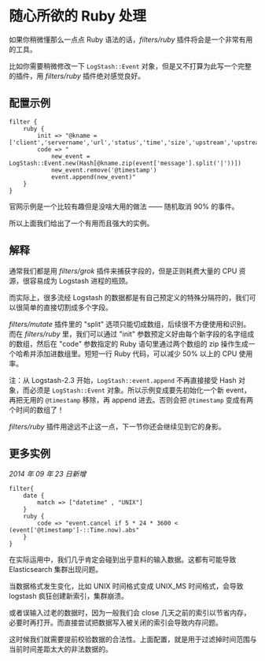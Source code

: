 # 随心所欲的 Ruby 处理

如果你稍微懂那么一点点 Ruby 语法的话，*filters/ruby* 插件将会是一个非常有用的工具。

比如你需要稍微修改一下 `LogStash::Event` 对象，但是又不打算为此写一个完整的插件，用 *filters/ruby* 插件绝对感觉良好。

## 配置示例

```
filter {
    ruby {
        init => "@kname = ['client','servername','url','status','time','size','upstream','upstreamstatus','upstreamtime','referer','xff','useragent']"
        code => "
            new_event = LogStash::Event.new(Hash[@kname.zip(event['message'].split('|'))])
            new_event.remove('@timestamp')
            event.append(new_event)"
    }
}
```

官网示例是一个比较有趣但是没啥大用的做法 —— 随机取消 90% 的事件。

所以上面我们给出了一个有用而且强大的实例。

## 解释

通常我们都是用 *filters/grok* 插件来捕获字段的，但是正则耗费大量的 CPU 资源，很容易成为 Logstash 进程的瓶颈。

而实际上，很多流经 Logstash 的数据都是有自己预定义的特殊分隔符的，我们可以很简单的直接切割成多个字段。

*filters/mutate* 插件里的 "split" 选项只能切成数组，后续很不方便使用和识别。而在 *filters/ruby* 里，我们可以通过 "init" 参数预定义好由每个新字段的名字组成的数组，然后在 "code" 参数指定的 Ruby 语句里通过两个数组的 zip 操作生成一个哈希并添加进数组里。短短一行 Ruby 代码，可以减少 50% 以上的 CPU 使用率。

注：从 Logstash-2.3 开始，`LogStash::event.append` 不再直接接受 Hash 对象，而必须是 `LogStash::Event` 对象。所以示例变成要先初始化一个新 event，再把无用的 `@timestamp` 移除，再 append 进去。否则会把 `@timestamp` 变成有两个时间的数组了！

*filters/ruby* 插件用途远不止这一点，下一节你还会继续见到它的身影。

## 更多实例

*2014 年 09 年 23 日新增*

```
filter{
    date {
        match => ["datetime" , "UNIX"]
    }
    ruby {
        code => "event.cancel if 5 * 24 * 3600 < (event['@timestamp']-::Time.now).abs"
    }
}
```

在实际运用中，我们几乎肯定会碰到出乎意料的输入数据。这都有可能导致 Elasticsearch 集群出现问题。

当数据格式发生变化，比如 UNIX 时间格式变成 UNIX_MS 时间格式，会导致 logstash 疯狂创建新索引，集群崩溃。

或者误输入过老的数据时，因为一般我们会 close 几天之前的索引以节省内存，必要时再打开。而直接尝试把数据写入被关闭的索引会导致内存问题。

这时候我们就需要提前校验数据的合法性。上面配置，就是用于过滤掉时间范围与当前时间差距太大的非法数据的。
